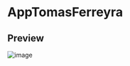 # AppTomasFerreyra 

## Preview 

![image](https://user-images.githubusercontent.com/104037738/211601910-ec3a627b-ab05-4d12-83af-f9074098e98b.png)

